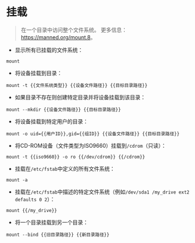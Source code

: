 # 挂载

> 在一个目录中访问整个文件系统。
> 更多信息：<https://manned.org/mount.8>。

- 显示所有已挂载的文件系统：

`mount`

- 将设备挂载到目录：

`mount -t {{文件系统类型}} {{设备文件路径}} {{目标目录路径}}`

- 如果目录不存在则创建特定目录并将设备挂载到该目录：

`mount --mkdir {{设备文件路径}} {{目标目录路径}}`

- 将设备挂载到特定用户的目录：

`mount -o uid={{用户ID}},gid={{组ID}} {{设备文件路径}} {{目标目录路径}}`

- 将CD-ROM设备（文件类型为ISO9660）挂载到`/cdrom`（只读）：

`mount -t {{iso9660}} -o ro {{/dev/cdrom}} {{/cdrom}}`

- 挂载在`/etc/fstab`中定义的所有文件系统：

`mount -a`

- 挂载在`/etc/fstab`中描述的特定文件系统（例如`/dev/sda1 /my_drive ext2 defaults 0 2`）：

`mount {{/my_drive}}`

- 将一个目录挂载到另一个目录：

`mount --bind {{旧目录路径}} {{新目录路径}}`